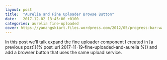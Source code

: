 ```yaml
---
layout: post
title:  "Aurelia and Fine Uploader Browse Button"
date:   2017-12-02 13:45:00 +0100
categories: aurelia fine-uploaded
cover: https://yanangskiart.files.wordpress.com/2012/05/progress-bar-wallpaper2.jpg
---
```




In this post we’ll talk expand the fine uploader component I created in [a previous post]({% post_url 2017-11-19-fine-uploaded-and-aurelia %}) and add a browser button that uses the same upload service.

